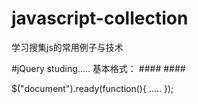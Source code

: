 # javascript-collection
学习搜集js的常用例子与技术

#jQuery studing.....
基本格式：
####<script src="js/juery.js" type="text/javascript"></script>
####<script src="js/input.js" type="text/javascript"></script>

$("document").ready(function(){
.....
});
